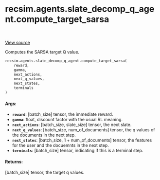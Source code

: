<div itemscope itemtype="http://developers.google.com/ReferenceObject">
<meta itemprop="name" content="recsim.agents.slate_decomp_q_agent.compute_target_sarsa" />
<meta itemprop="path" content="Stable" />
</div>

# recsim.agents.slate_decomp_q_agent.compute_target_sarsa

<table class="tfo-notebook-buttons tfo-api" align="left">
</table>

<a target="_blank" href="https://github.com/google-research/recsim/recsim/agents/slate_decomp_q_agent.py">View
source</a>

Computes the SARSA target Q value.

```python
recsim.agents.slate_decomp_q_agent.compute_target_sarsa(
    reward,
    gamma,
    next_actions,
    next_q_values,
    next_states,
    terminals
)
```

<!-- Placeholder for "Used in" -->

#### Args:

*   <b>`reward`</b>: [batch_size] tensor, the immediate reward.
*   <b>`gamma`</b>: float, discount factor with the usual RL meaning.
*   <b>`next_actions`</b>: [batch_size, slate_size] tensor, the next slate.
*   <b>`next_q_values`</b>: [batch_size, num_of_documents] tensor, the q values
    of the documents in the next step.
*   <b>`next_states`</b>: [batch_size, 1 + num_of_documents] tensor, the
    features for the user and the docuemnts in the next step.
*   <b>`terminals`</b>: [batch_size] tensor, indicating if this is a terminal
    step.

#### Returns:

[batch_size] tensor, the target q values.
